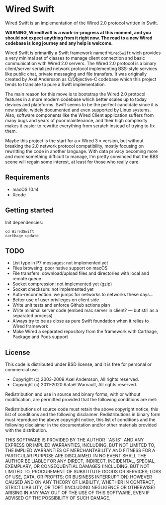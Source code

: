 # Wired Swift

Wired Swift is an implementation of the Wired 2.0 protocol written in Swift.

**WARNING, WiredSwift is a work-in-progress at this moment, and you should not expect anything from it right now. The road to a new Wired codebase is long journey and any help is welcome.**

Wired Swift is primarilly a Swift framework named `WiredSwift` wich provides a very minimal set of classes to manage client connection and basic communication with Wired 2.0 servers. The Wired 2.0 protocol is a binary client/server serialized network protocol implementing BSS-style services like public chat, private messaging and file transfers. It was originally created by Axel Andersson as C/Objective-C codebase which this project tends to translate to pure a Swift implementation.

The main reason for this move is to bootstrap the Wired 2.0 protocol features in a more modern codebase which better scales up to today devices and plateforms. Swift seems to be the perfect candidate since it is now stable, widely documented and even supported by Linux systems. Also, software components like the Wired Client application suffers from many bugs and years of poor maintenance, and their high complexity makes it easier to rewritte everything from scratch instead of trying to fix them.

Maybe this project is the start for a « Wired 3 » version, but without breaking the 2.0 network protocol compatibility, mostly focusing on rewritting the code in another language. With data privacy becoming more and more something difficult to manage, I'm pretty convinced that the BBS scene will regain some interest, at least for those who really care.

## Requirements

* macOS 10.14
* Xcode 

## Getting started

Init dependencies:

    cd WiredSwift
    carthage update

## TODO

* List type in P7 messages: not implemented yet 
* Files browsing: poor native support on macOS
* File transfers: download/upload files and directories with local and remote queue
* Socket compression: not implemented yet (gzip)
* Socket checksum: not implemented yet 
* Auto-reconnection: we jumps for networks to networks these days...
* Better use of user privileges on client side
* Write unit tests and enforce Github actions plan
* Write minimal server code (embed mac server in client? — but still as a separated process)
* Always try to be as close as pure Swift foundation when it relies to Wired framework
* Make Wired a separated repository from the framework with Carthage, Package and Pods support

## License

This code is distributed under BSD license, and it is free for personal or commercial use.
        
- Copyright (c) 2003-2009 Axel Andersson, All rights reserved.
- Copyright (c) 2011-2020 Rafaël Warnault, All rights reserved.
        
Redistribution and use in source and binary forms, with or without modification, are permitted provided that the following conditions are met:
        
Redistributions of source code must retain the above copyright notice, this list of conditions and the following disclaimer. Redistributions in binary form must reproduce the above copyright notice, this list of conditions and the following disclaimer in the documentation and/or other materials provided with the distribution.
        
THIS SOFTWARE IS PROVIDED BY THE AUTHOR ``AS IS'' AND ANY EXPRESS OR IMPLIED WARRANTIES, INCLUDING, BUT NOT LIMITED TO, THE IMPLIED WARRANTIES OF MERCHANTABILITY AND FITNESS FOR A PARTICULAR PURPOSE ARE DISCLAIMED. IN NO EVENT SHALL THE AUTHOR BE LIABLE FOR ANY DIRECT, INDIRECT, INCIDENTAL, SPECIAL, EXEMPLARY, OR CONSEQUENTIAL DAMAGES (INCLUDING, BUT NOT LIMITED TO, PROCUREMENT OF SUBSTITUTE GOODS OR SERVICES; LOSS OF USE, DATA, OR PROFITS; OR BUSINESS INTERRUPTION) HOWEVER CAUSED AND ON ANY THEORY OF LIABILITY, WHETHER IN CONTRACT, STRICT LIABILITY, OR TORT (INCLUDING NEGLIGENCE OR OTHERWISE) ARISING IN ANY WAY OUT OF THE USE OF THIS SOFTWARE, EVEN IF ADVISED OF THE POSSIBILITY OF SUCH DAMAGE.
